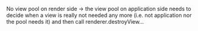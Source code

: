 No view pool on render side
-> the view pool on application side needs
   to decide when a view is really not needed
   any more (i.e. not application nor the pool needs it)
   and then call renderer.destroyView...


